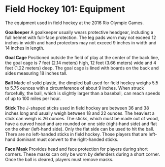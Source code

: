 Field Hockey 101: Equipment
===========================

The equipment used in field hockey at the 2016 Rio Olympic Games.

**Goalkeeper**
A goalkeeper usually wears protective headgear, including a full helmet with full-face protection. The leg pads worn may not exceed 12 inches in width and hand protectors may not exceed 9 inches in width and 14 inches in length.

**Goal Cage**
Positioned outside the field of play at the center of the back line, the goal cage is 7 feet (2.14 meters) high, 12 feet (3.66 meters) wide and 4 feet (1.22 meters) deep. The goal cage is lined with boards on the back and sides measuring 18 inches tall.

**Ball**
Made of solid plastic, the dimpled ball used for field hockey weighs 5.5 to 5.75 ounces with a circumference of about 9 inches. When struck forcefully, the ball, which is slightly larger than a baseball, can reach speeds of up to 100 miles per hour.

**Stick**
The J-shaped sticks used in field hockey are between 36 and 38 inches long and usually weigh between 18 and 22 ounces. The heaviest a stick can weigh is 26 ounces. The sticks, which must be made out of wood, have a curved head and are rounded on one side (right-hand side) and flat on the other (left-hand side). Only the flat side can be used to hit the ball. There are no left-handed sticks in field hockey. Those players that are left-hand dominant must convert to the right-handed sticks.

**Face Mask**
Provides head and face protection for players during short corners. These masks can only be worn by defenders during a short corner. Once the ball is cleared, players must remove masks.


